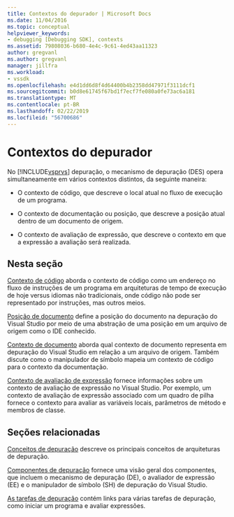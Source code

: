 ```yaml
---
title: Contextos do depurador | Microsoft Docs
ms.date: 11/04/2016
ms.topic: conceptual
helpviewer_keywords:
- debugging [Debugging SDK], contexts
ms.assetid: 79808036-b680-4e4c-9c61-4ed43aa11323
author: gregvanl
ms.author: gregvanl
manager: jillfra
ms.workload:
- vssdk
ms.openlocfilehash: e4d1dd6d8f4d64400b4b2358dd47971f3111dcf1
ms.sourcegitcommit: b0d8e61745f67bd1f7ecf7fe080a0fe73ac6a181
ms.translationtype: MT
ms.contentlocale: pt-BR
ms.lasthandoff: 02/22/2019
ms.locfileid: "56700686"
---
```

# <a name="debugger-contexts"></a>Contextos do depurador
No [!INCLUDE[vsprvs](../../code-quality/includes/vsprvs_md.md)] depuração, o mecanismo de depuração (DES) opera simultaneamente em vários contextos distintos, da seguinte maneira:

-   O contexto de código, que descreve o local atual no fluxo de execução de um programa.

-   O contexto de documentação ou posição, que descreve a posição atual dentro de um documento de origem.

-   O contexto de avaliação de expressão, que descreve o contexto em que a expressão a avaliação será realizada.

## <a name="in-this-section"></a>Nesta seção
 [Contexto de código](../../extensibility/debugger/code-context.md) aborda o contexto de código como um endereço no fluxo de instruções de um programa em arquiteturas de tempo de execução de hoje versus idiomas não tradicionais, onde código não pode ser representado por instruções, mas outros meios.

 [Posição de documento](../../extensibility/debugger/document-position.md) define a posição do documento na depuração do Visual Studio por meio de uma abstração de uma posição em um arquivo de origem como o IDE conhecido.

 [Contexto de documento](../../extensibility/debugger/document-context.md) aborda qual contexto de documento representa em depuração do Visual Studio em relação a um arquivo de origem. Também discute como o manipulador de símbolo mapeia um contexto de código para o contexto da documentação.

 [Contexto de avaliação de expressão](../../extensibility/debugger/expression-evaluation-context.md) fornece informações sobre um contexto de avaliação de expressão no Visual Studio. Por exemplo, um contexto de avaliação de expressão associado com um quadro de pilha fornece o contexto para avaliar as variáveis locais, parâmetros de método e membros de classe.

## <a name="related-sections"></a>Seções relacionadas
 [Conceitos de depuração](../../extensibility/debugger/debugger-concepts.md) descreve os principais conceitos de arquiteturas de depuração.

 [Componentes de depuração](../../extensibility/debugger/debugger-components.md) fornece uma visão geral dos componentes, que incluem o mecanismo de depuração (DE), o avaliador de expressão (EE) e o manipulador de símbolo (SH) de depuração do Visual Studio.

 [As tarefas de depuração](../../extensibility/debugger/debugging-tasks.md) contém links para várias tarefas de depuração, como iniciar um programa e avaliar expressões.
